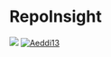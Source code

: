 # RepoInsight

![](https://github.com/Aeddi13/RepoInsight/workflows/CI/badge.svg)
[![Aeddi13](https://circleci.com/gh/Aeddi13/RepoInsight.svg?label=CircleCi&style=shield)](https://app.circleci.com/github/Aeddi13/RepoInsight/pipelines)
